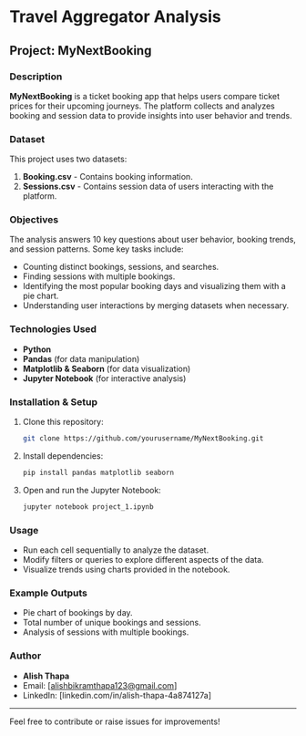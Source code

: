 # Travel Aggregator Analysis

## Project: MyNextBooking

### Description
**MyNextBooking** is a ticket booking app that helps users compare ticket prices for their upcoming journeys. The platform collects and analyzes booking and session data to provide insights into user behavior and trends.

### Dataset
This project uses two datasets:
1. **Booking.csv** - Contains booking information.
2. **Sessions.csv** - Contains session data of users interacting with the platform.

### Objectives
The analysis answers 10 key questions about user behavior, booking trends, and session patterns. Some key tasks include:
- Counting distinct bookings, sessions, and searches.
- Finding sessions with multiple bookings.
- Identifying the most popular booking days and visualizing them with a pie chart.
- Understanding user interactions by merging datasets when necessary.

### Technologies Used
- **Python**
- **Pandas** (for data manipulation)
- **Matplotlib & Seaborn** (for data visualization)
- **Jupyter Notebook** (for interactive analysis)

### Installation & Setup
1. Clone this repository:
   ```bash
   git clone https://github.com/yourusername/MyNextBooking.git
   ```
2. Install dependencies:
   ```bash
   pip install pandas matplotlib seaborn
   ```
3. Open and run the Jupyter Notebook:
   ```bash
   jupyter notebook project_1.ipynb
   ```

### Usage
- Run each cell sequentially to analyze the dataset.
- Modify filters or queries to explore different aspects of the data.
- Visualize trends using charts provided in the notebook.

### Example Outputs
- Pie chart of bookings by day.
- Total number of unique bookings and sessions.
- Analysis of sessions with multiple bookings.

### Author
- **Alish Thapa**
- Email: [alishbikramthapa123@gmail.com]
- LinkedIn: [linkedin.com/in/alish-thapa-4a874127a]

---
Feel free to contribute or raise issues for improvements!


